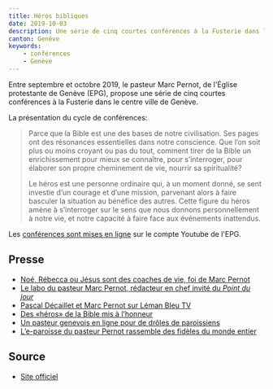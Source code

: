 ```yaml
---
title: Héros bibliques
date: 2019-10-03
description: Une série de cinq courtes conférences à la Fusterie dans le centre ville de Genève.
canton: Genève
keywords: 
    - conférences
    - Genève
---
```


Entre septembre et octobre 2019, le pasteur Marc Pernot, de l'Église protestante de Genève (EPG), propose une série de cinq courtes conférences à la Fusterie dans le centre ville de Genève.

La présentation du cycle de conférences: 

> Parce que la Bible est une des bases de notre civilisation. Ses pages ont des résonances essentielles dans notre conscience. Que l’on soit plus ou moins croyant ou pas du tout, comment tirer de la Bible un enrichissement pour mieux se connaître, pour s’interroger, pour élaborer son propre cheminement de vie, nourrir sa spiritualité?
> 
> Le héros est une personne ordinaire qui, à un moment donné, se sent investie d’un courage et d’une mission, parvenant alors à faire basculer la situation au bénéfice des autres. Cette figure du héros amène à s’interroger sur le sens que nous donnons personnellement à notre vie, et notre capacité à faire face aux événements inattendus.

Les [conférences sont mises en ligne](https://www.youtube.com/user/protestantgeneve/featured) sur le compte Youtube de l'EPG.


## Presse

- [Noé, Rébecca ou Jésus sont des coaches de vie, foi de Marc Pernot](https://www.letemps.ch/societe/noe-rebecca-jesus-coaches-vie-foi-marc-pernot)
- [Le labo du pasteur Marc Pernot, rédacteur en chef invité du *Point du jour*](https://www.heidi.news/articles/le-labo-du-pasteur-marc-pernot-redacteur-en-chef-invite-du-point-du-jour)
- [Pascal Décaillet et Marc Pernot sur Léman Bleu TV](https://www.youtube.com/watch?v=3WZKQgSCfI4)
- [Des «héros» de la Bible mis à l’honneur](https://www.reformes.ch/eglises/2019/08/des-heros-de-la-bible-mis-lhonneur-reformes-septembre-2019-bible-theologie-marc)
- [Un pasteur genevois en ligne pour de drôles de paroissiens](https://www.tdg.ch/lematindimanche/pasteur-genevois-ligne-droles-paroissiens/story/17157223)
- [L’e-paroisse du pasteur Pernot rassemble des fidèles du monde entier](https://epaper.lematindimanche.ch/#article/200/Le%20Matin%20Dimanche/2019-09-15/12/100646605)

## Source

- [Site officiel](https://heros-bibliques.ch/)